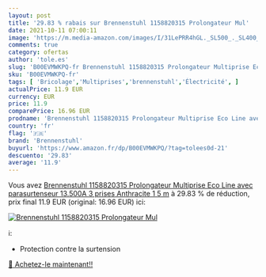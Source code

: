 ```yaml
---
layout: post
title: '29.83 % rabais sur Brennenstuhl 1158820315 Prolongateur Mul'
date: 2021-10-11 07:00:11
image: 'https://m.media-amazon.com/images/I/31LePRR4hGL._SL500_._SL400_.jpg'
comments: true
category: ofertas
author: 'tole.es'
slug: 'B00EVMWKPQ-fr Brennenstuhl 1158820315 Prolongateur Multiprise Eco Line...'
sku: 'B00EVMWKPQ-fr'
tags: [ 'Bricolage','Multiprises','brennenstuhl','Électricité', ]
actualPrice: 11.9 EUR
currency: EUR
price: 11.9
comparePrice: 16.96 EUR
prodname: 'Brennenstuhl 1158820315 Prolongateur Multiprise Eco Line avec parasurtenseur 13.500A 3 prises  Anthracite  1 5 m'
country: 'fr'
flag: '🇫🇷'
brand: 'Brennenstuhl'
buyurl: 'https://www.amazon.fr/dp/B00EVMWKPQ/?tag=tolees0d-21'
descuento: '29.83'
average: '11.9'
---
```


Vous avez [Brennenstuhl 1158820315 Prolongateur Multiprise Eco Line avec parasurtenseur 13.500A 3 prises  Anthracite  1 5 m](https://www.amazon.fr/dp/B00EVMWKPQ/?tag=tolees0d-21)  à  29.83 % de réduction, prix final  11.9 EUR (original: 16.96 EUR) ici:

[![Brennenstuhl 1158820315 Prolongateur Mul](https://m.media-amazon.com/images/I/31LePRR4hGL._SL500_._SL400_.jpg)](https://www.amazon.fr/dp/B00EVMWKPQ/?tag=tolees0d-21)

ℹ️:

- Protection contre la surtension

[🛒 Achetez-le maintenant!!](https://www.amazon.fr/dp/B00EVMWKPQ/?tag=tolees0d-21)
